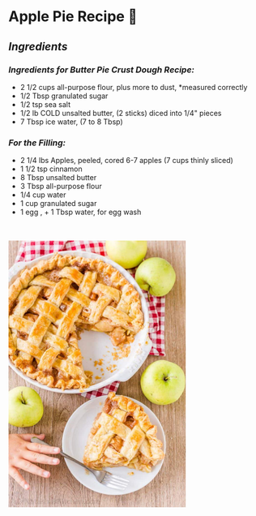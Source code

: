 # Apple Pie Recipe 🍎

## *Ingredients*
### *Ingredients for Butter Pie Crust Dough Recipe:*
- 2 1/2 cups all-purpose flour, plus more to dust, *measured correctly
- 1/2 Tbsp granulated sugar
- 1/2 tsp sea salt
- 1/2 lb COLD unsalted butter, (2 sticks) diced into 1/4" pieces
- 7 Tbsp ice water, (7 to 8 Tbsp)

### *For the Filling:*
- 2 1/4 lbs Apples, peeled, cored  6-7 apples (7 cups thinly sliced)
- 1 1/2 tsp cinnamon
- 8 Tbsp unsalted butter
- 3 Tbsp  all-purpose flour
- 1/4 cup water
- 1 cup granulated sugar
- 1 egg , + 1 Tbsp water, for egg wash

</br>
</br>



<div align="left">
<img src="./Images/Apple-pie.jpg" alt="ApplePie" width="350"/>  
</div>



